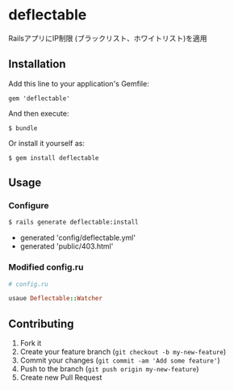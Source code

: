 # deflectable

RailsアプリにIP制限 (ブラックリスト、ホワイトリスト)を適用

## Installation

Add this line to your application's Gemfile:

    gem 'deflectable'

And then execute:

    $ bundle

Or install it yourself as:

    $ gem install deflectable

## Usage


### Configure

```bash
$ rails generate deflectable:install
```

* generated 'config/deflectable.yml'
* generated 'public/403.html'

### Modified config.ru

```ruby
# config.ru

usaue Deflectable::Watcher
```


## Contributing

1. Fork it
2. Create your feature branch (`git checkout -b my-new-feature`)
3. Commit your changes (`git commit -am 'Add some feature'`)
4. Push to the branch (`git push origin my-new-feature`)
5. Create new Pull Request
